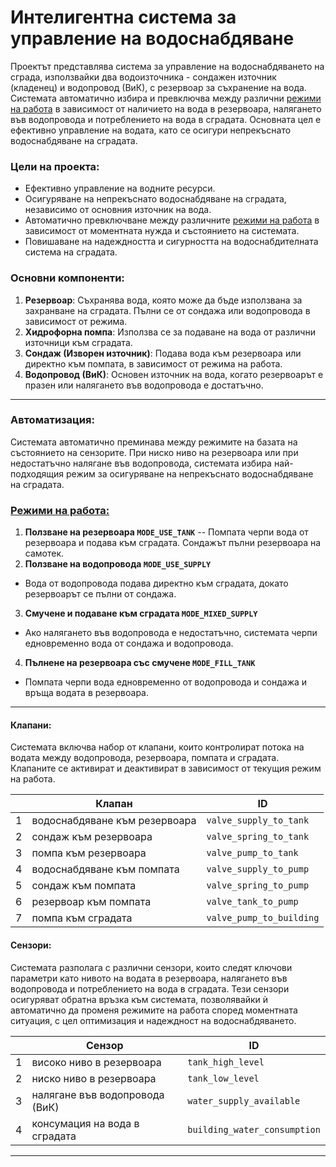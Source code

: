 # Интелигентна система за управление на водоснабдяване

Проектът представлява система за управление на водоснабдяването на сграда, използвайки два водоизточника - сондажен източник (кладенец) и водопровод (ВиК), с резервоар за съхранение на вода. Системата автоматично избира и превключва между различни [режими на работа](./docs/modes/modes.md) в зависимост от наличието на вода в резервоара, налягането във водопровода и потреблението на вода в сградата. Основната цел е ефективно управление на водата, като се осигури непрекъснато водоснабдяване на сградата.

### Цели на проекта:

- Ефективно управление на водните ресурси.
- Осигуряване на непрекъснато водоснабдяване на сградата, независимо от основния източник на вода.
- Автоматично превключване между различните [режими на работа](./docs/modes/modes.md) в зависимост от моментната нужда и състоянието на системата.
- Повишаване на надеждността и сигурността на водоснабдителната система на сградата.

### Основни компоненти:

1. **Резервоар**: Съхранява вода, която може да бъде използвана за захранване на сградата. Пълни се от сондажа или водопровода в зависимост от режима.
2. **Хидрофорна помпа**: Използва се за подаване на вода от различни източници към сградата.
3. **Сондаж (Изворен източник)**: Подава вода към резервоара или директно към помпата, в зависимост от режима на работа.
4. **Водопровод (ВиК)**: Основен източник на вода, когато резервоарът е празен или налягането във водопровода е достатъчно.




---



### Автоматизация:

Системата автоматично преминава между режимите на базата на състоянието на сензорите. При ниско ниво на резервоара или при недостатъчно налягане във водопровода, системата избира най-подходящия режим за осигуряване на непрекъснато водоснабдяване на сградата.

### [Режими на работа:](./docs/modes/modes.md)

1. **Ползване на резервоара `MODE_USE_TANK`**
-- Помпата черпи вода от резервоара и подава към сградата. Сондажът пълни резервоара на самотек.
2. **Ползване на водопровода `MODE_USE_SUPPLY`**
- Вода от водопровода подава директно към сградата, докато резервоарът се пълни от сондажа.
3. **Смучене и подаване към сградата `MODE_MIXED_SUPPLY`**
- Ако налягането във водопровода е недостатъчно, системата черпи едновременно вода от сондажа и водопровода.
4. **Пълнене на резервоара със смучене `MODE_FILL_TANK`**
- Помпата черпи вода едновременно от водопровода и сондажа и връща водата в резервоара.

---


#### Клапани:

Системата включва набор от клапани, които контролират потока на водата между водопровода, резервоара, помпата и сградата. Клапаните се активират и деактивират в зависимост от текущия режим на работа.

|    |               Клапан                        | ID                           |
|----|----------------------------------------------|------------------------------|
| 1  | водоснабдяване към резервоара         | `valve_supply_to_tank`       |
| 2  | сондаж към резервоара                 | `valve_spring_to_tank`       |
| 3  | помпа към резервоара                  | `valve_pump_to_tank`         |
| 4  | водоснабдяване към помпата            | `valve_supply_to_pump`       |
| 5  | сондаж към помпата                    | `valve_spring_to_pump`       |
| 6  | резервоар към помпата                 | `valve_tank_to_pump`         |
| 7  | помпа към сградата                    | `valve_pump_to_building`     |


#### Сензори:

Системата разполага с различни сензори, които следят ключови параметри като нивото на водата в резервоара, налягането във водопровода и потреблението на вода в сградата. Тези сензори осигуряват обратна връзка към системата, позволявайки ѝ автоматично да променя режимите на работа според моментната ситуация, с цел оптимизация и надеждност на водоснабдяването.

|    | Сензор                                     | ID                           |
|----|----------------------------------------------|------------------------------|
| 1  | високо ниво в резервоара           | `tank_high_level`            |
| 2  |ниско ниво в резервоара            | `tank_low_level`             |
| 3  | налягане във водопровода (ВиК)     | `water_supply_available`     |
| 4  |консумация на вода в сградата      | `building_water_consumption` |


---
